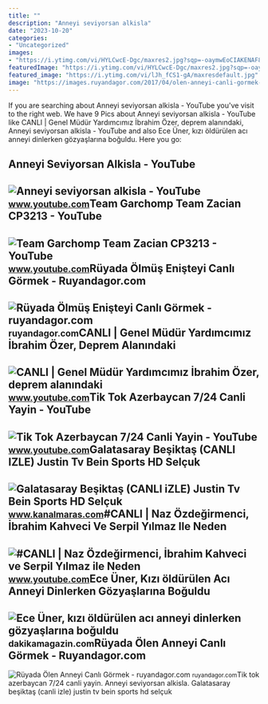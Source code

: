 ```yaml
---
title: ""
description: "Anneyi seviyorsan alkisla"
date: "2023-10-20"
categories:
- "Uncategorized"
images:
- "https://i.ytimg.com/vi/HYLCwcE-Dgc/maxres2.jpg?sqp=-oaymwEoCIAKENAF8quKqQMcGADwAQH4AYwCgALgA4oCDAgAEAEYRSBHKGUwDw==&amp;rs=AOn4CLC_ulBvmvqa2cf2uT56Qfk3FCYaDA"
featuredImage: "https://i.ytimg.com/vi/HYLCwcE-Dgc/maxres2.jpg?sqp=-oaymwEoCIAKENAF8quKqQMcGADwAQH4AYwCgALgA4oCDAgAEAEYRSBHKGUwDw==&amp;rs=AOn4CLC_ulBvmvqa2cf2uT56Qfk3FCYaDA"
featured_image: "https://i.ytimg.com/vi/lJh_fCS1-gA/maxresdefault.jpg"
image: "https://images.ruyandagor.com/2017/04/olen-anneyi-canli-gormek-1450.jpg"
---
```


If you are searching about Anneyi seviyorsan alkisla - YouTube you've visit to the right web. We have 9 Pics about Anneyi seviyorsan alkisla - YouTube like CANLI | Genel Müdür Yardımcımız İbrahim Özer, deprem alanındaki, Anneyi seviyorsan alkisla - YouTube and also Ece Üner, kızı öldürülen acı anneyi dinlerken gözyaşlarına boğuldu. Here you go:

Anneyi Seviyorsan Alkisla - YouTube
-----------------------------------

 ![Anneyi seviyorsan alkisla - YouTube](https://i.ytimg.com/vi/p_d8FxxOd7g/maxresdefault.jpg?sqp=-oaymwEmCIAKENAF8quKqQMa8AEB-AHUBoAC4AOKAgwIABABGGUgVihLMA8=&rs=AOn4CLDnvqjy7CsTBCqSmqaO0-B17wnOHA) <small>www.youtube.com</small>Team Garchomp Team Zacian CP3213 - YouTube
------------------------------------------

 ![Team Garchomp Team Zacian CP3213 - YouTube](https://i.ytimg.com/vi/HYLCwcE-Dgc/maxres2.jpg?sqp=-oaymwEoCIAKENAF8quKqQMcGADwAQH4AYwCgALgA4oCDAgAEAEYRSBHKGUwDw==&rs=AOn4CLC_ulBvmvqa2cf2uT56Qfk3FCYaDA) <small>www.youtube.com</small>Rüyada Ölmüş Enişteyi Canlı Görmek - Ruyandagor.com
---------------------------------------------------

 ![Rüyada Ölmüş Enişteyi Canlı Görmek - ruyandagor.com](https://images.ruyandagor.com/2017/04/olmus-anneyi-canli-gormek-1659.jpg) <small>ruyandagor.com</small>CANLI | Genel Müdür Yardımcımız İbrahim Özer, Deprem Alanındaki
---------------------------------------------------------------

 ![CANLI | Genel Müdür Yardımcımız İbrahim Özer, deprem alanındaki](https://i.ytimg.com/vi/lJh_fCS1-gA/maxresdefault.jpg) <small>www.youtube.com</small>Tik Tok Azerbaycan 7/24 Canli Yayin - YouTube
---------------------------------------------

 ![Tik Tok Azerbaycan 7/24 Canli Yayin - YouTube](https://i.ytimg.com/vi/Fcs0nCTVPms/maxresdefault_live.jpg) <small>www.youtube.com</small>Galatasaray Beşiktaş (CANLI IZLE) Justin Tv Bein Sports HD Selçuk
-----------------------------------------------------------------

 ![Galatasaray Beşiktaş (CANLI iZLE) Justin Tv Bein Sports HD Selçuk](https://kanalmarascom.teimg.com/kanalmaras-com/uploads/2022/11/galatasaray-besiktas-canli-mac-izle.jpg) <small>www.kanalmaras.com</small>\#CANLI | Naz Özdeğirmenci, İbrahim Kahveci Ve Serpil Yılmaz Ile Neden
----------------------------------------------------------------------

 ![#CANLI | Naz Özdeğirmenci, İbrahim Kahveci ve Serpil Yılmaz ile Neden](https://i.ytimg.com/vi/ZPk9fcS9FAc/maxresdefault.jpg) <small>www.youtube.com</small>Ece Üner, Kızı öldürülen Acı Anneyi Dinlerken Gözyaşlarına Boğuldu
------------------------------------------------------------------

 ![Ece Üner, kızı öldürülen acı anneyi dinlerken gözyaşlarına boğuldu](https://dakikamagazin.com/wp-content/uploads/2021/11/ece-uner-canli-yayinda-gozyaslarini-tutamadi-14551249_o.jpg) <small>dakikamagazin.com</small>Rüyada Ölen Anneyi Canlı Görmek - Ruyandagor.com
------------------------------------------------

 ![Rüyada Ölen Anneyi Canlı Görmek - ruyandagor.com](https://images.ruyandagor.com/2017/04/olen-anneyi-canli-gormek-1450.jpg) <small>ruyandagor.com</small>Tik tok azerbaycan 7/24 canli yayin. Anneyi seviyorsan alkisla. Galatasaray beşiktaş (canli izle) justin tv bein sports hd selçuk
